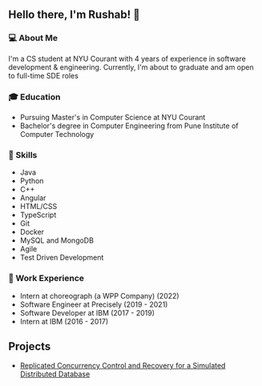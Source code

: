 
<!-- ![Profile Image]({% if site.external-image %}{{ site.picture }}{% else %}{{ site.url }}/{{ site.picture }}{% endif %}) -->
<!-- 
<p>Software Engineer with over 4 years of industry experience and currently pursuing my Master's in Computer Science at NYU Courant. Throughout my career, I have developed a strong foundation in software development principles and have successfully delivered projects using a variety of technologies such as Java, Python, and Angular. My expertise lies in developing scalable and reliable software solutions that meet the needs of the business and end-users. As a lifelong learner, I am always seeking new opportunities to grow and expand my skill set. I am excited to bring my expertise and experience to a dynamic and challenging environment where I can continue to learn and make an impact</p>
 -->
## Hello there, I'm Rushab! 👋

### 💻 About Me 
I'm a CS student at NYU Courant with 4 years of experience in software development & engineering. Currently, I'm about to graduate and am open to full-time SDE roles

### 🎓 Education
- Pursuing Master's in Computer Science at NYU Courant
- Bachelor's degree in Computer Engineering from Pune Institute of Computer Technology

### 🔧 Skills
- Java
- Python
- C++
- Angular
- HTML/CSS
- TypeScript
- Git
- Docker
- MySQL and MongoDB
- Agile
- Test Driven Development

### 🚀 Work Experience
- Intern at choreograph (a WPP Company) (2022)
- Software Engineer at Precisely (2019 - 2021)
- Software Developer at IBM (2017 - 2019)
- Intern at IBM (2016 - 2017)

<!-- ### 📚 Lifelong Learning
- Attending tech conferences and workshops
- Reading tech blogs and articles
- Taking online courses to learn new technologies -->

<h2>Projects</h2>
<ul>
	<li><a href="https://github.com/](https://github.com/rushab-shah/DistributedDatabaseSim">Replicated Concurrency Control and Recovery for a Simulated Distributed Database</a></li>
<!-- 	<li><a href="https://github.com/">D</a></li>
	<li><a href="https://github.com/">Dolor Lorem</a></li> -->
</ul>
